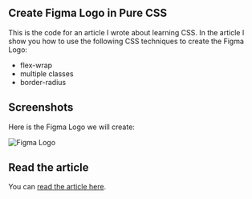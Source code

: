 ## Create Figma Logo in Pure CSS

This is the code for an article I wrote about learning CSS. In the article I show you how to use the following CSS techniques to create the Figma Logo:

- flex-wrap
- multiple classes
- border-radius

## Screenshots

Here is the Figma Logo we will create:

![Figma Logo](https://res.cloudinary.com/ratracegrad/image/upload/v1672179613/Screenshot_2022-12-27_at_5.19.27_PM_h2ncza.png)

## Read the article

You can [read the article here](https://www.jenniferbland.com/learn-css-by-creating-the-figma-logo-in-pure-css/).